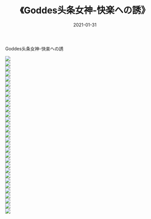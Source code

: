 ﻿---
layout: post
title:  《Goddes头条女神-快楽ヘの誘》
date:   2021-01-31
img: http://img.660000.xyz/Sharelink/网络美图/2021/Goddes头条女神-快楽ヘの誘/000.jpg
categories: [美女, 清纯, 唯美]
---

Goddes头条女神-快楽ヘの誘

  ![](http://img.660000.xyz/Sharelink/网络美图/2021/Goddes头条女神-快楽ヘの誘/001.jpg) <br> ![](http://img.660000.xyz/Sharelink/网络美图/2021/Goddes头条女神-快楽ヘの誘/002.jpg) <br> ![](http://img.660000.xyz/Sharelink/网络美图/2021/Goddes头条女神-快楽ヘの誘/003.jpg) <br> ![](http://img.660000.xyz/Sharelink/网络美图/2021/Goddes头条女神-快楽ヘの誘/004.jpg) <br> ![](http://img.660000.xyz/Sharelink/网络美图/2021/Goddes头条女神-快楽ヘの誘/005.jpg) <br> ![](http://img.660000.xyz/Sharelink/网络美图/2021/Goddes头条女神-快楽ヘの誘/006.jpg) <br> ![](http://img.660000.xyz/Sharelink/网络美图/2021/Goddes头条女神-快楽ヘの誘/007.jpg) <br> ![](http://img.660000.xyz/Sharelink/网络美图/2021/Goddes头条女神-快楽ヘの誘/008.jpg) <br> ![](http://img.660000.xyz/Sharelink/网络美图/2021/Goddes头条女神-快楽ヘの誘/009.jpg) <br> ![](http://img.660000.xyz/Sharelink/网络美图/2021/Goddes头条女神-快楽ヘの誘/010.jpg) <br> ![](http://img.660000.xyz/Sharelink/网络美图/2021/Goddes头条女神-快楽ヘの誘/011.jpg) <br> ![](http://img.660000.xyz/Sharelink/网络美图/2021/Goddes头条女神-快楽ヘの誘/012.jpg) <br> ![](http://img.660000.xyz/Sharelink/网络美图/2021/Goddes头条女神-快楽ヘの誘/013.jpg) <br> ![](http://img.660000.xyz/Sharelink/网络美图/2021/Goddes头条女神-快楽ヘの誘/014.jpg) <br> ![](http://img.660000.xyz/Sharelink/网络美图/2021/Goddes头条女神-快楽ヘの誘/015.jpg) <br> ![](http://img.660000.xyz/Sharelink/网络美图/2021/Goddes头条女神-快楽ヘの誘/016.jpg) <br> ![](http://img.660000.xyz/Sharelink/网络美图/2021/Goddes头条女神-快楽ヘの誘/017.jpg) <br> ![](http://img.660000.xyz/Sharelink/网络美图/2021/Goddes头条女神-快楽ヘの誘/018.jpg) <br> ![](http://img.660000.xyz/Sharelink/网络美图/2021/Goddes头条女神-快楽ヘの誘/019.jpg) <br> ![](http://img.660000.xyz/Sharelink/网络美图/2021/Goddes头条女神-快楽ヘの誘/020.jpg) <br> ![](http://img.660000.xyz/Sharelink/网络美图/2021/Goddes头条女神-快楽ヘの誘/021.jpg) <br> ![](http://img.660000.xyz/Sharelink/网络美图/2021/Goddes头条女神-快楽ヘの誘/022.jpg) <br> ![](http://img.660000.xyz/Sharelink/网络美图/2021/Goddes头条女神-快楽ヘの誘/023.jpg) <br> ![](http://img.660000.xyz/Sharelink/网络美图/2021/Goddes头条女神-快楽ヘの誘/024.jpg) <br> ![](http://img.660000.xyz/Sharelink/网络美图/2021/Goddes头条女神-快楽ヘの誘/025.jpg) <br> ![](http://img.660000.xyz/Sharelink/网络美图/2021/Goddes头条女神-快楽ヘの誘/026.jpg) <br> ![](http://img.660000.xyz/Sharelink/网络美图/2021/Goddes头条女神-快楽ヘの誘/027.jpg) <br> ![](http://img.660000.xyz/Sharelink/网络美图/2021/Goddes头条女神-快楽ヘの誘/028.jpg) <br> ![](http://img.660000.xyz/Sharelink/网络美图/2021/Goddes头条女神-快楽ヘの誘/029.jpg) <br> ![](http://img.660000.xyz/Sharelink/网络美图/2021/Goddes头条女神-快楽ヘの誘/030.jpg) <br> ![](http://img.660000.xyz/Sharelink/网络美图/2021/Goddes头条女神-快楽ヘの誘/031.jpg) <br>